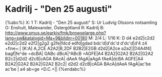 # Kadrilj - "Den 25 augusti"

{%abc%}
X: 1
T: Kadrilj - "Den 25 augusti"
S: Ur Ludvig Olssons notsamling
O: Enshult, Malexander, Östergötland
R: Kadrilj
B: http://www.smus.se/earkiv/fmk/browselarge.php?lang=sw&katalogid=Ma+9&bildnr=00180
M: 2/4
L: 1/16
K: D
d4 e2d2|c2d2 e2d2|c2d2 e2f2|g2g2 g2fe|fdcd edfd|gdad bdc'd|d'dc'd d'dc'd|d'4 z4 +fine+:|
[K:A] A,2CE A2A2|B,2DF B2B2|E2GB d2d2|A2ce a2a2|[D4A4f4] bagf|fe^de =dcBA|
GABc dBcA|^ABcB =AGFE|A4 B2A2|G2A2 B2A2|G2A2 B2c2|d2d2 d2cB|cAGA BAcA|
dAeA fAgA|aAgA fAeA|dcBA AGFE|A4 B2A2|G2A2 B2A2|G2A2 B2c2|
d2d2 d2cB|cAGA BAcA|dAeA fAgA|ac'be ac'be | a4 ab=ge +D.C.+||
{%endabc%}
